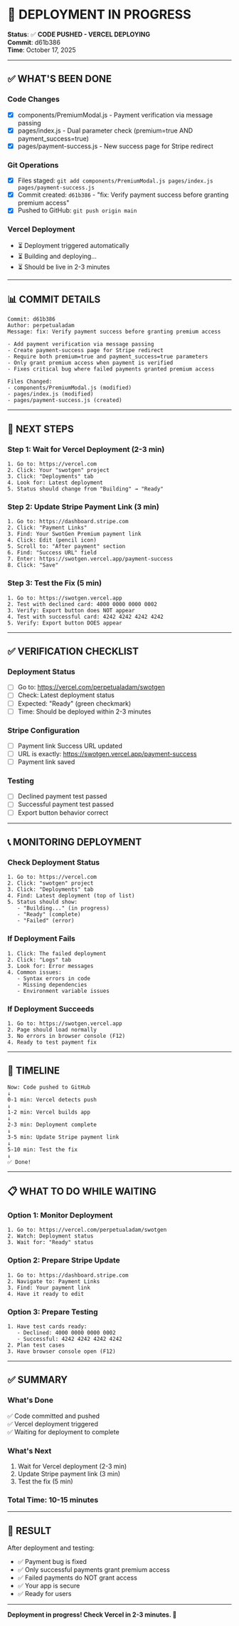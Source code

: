 # 🚀 DEPLOYMENT IN PROGRESS

**Status**: ✅ **CODE PUSHED - VERCEL DEPLOYING**  
**Commit**: d61b386  
**Time**: October 17, 2025

---

## ✅ WHAT'S BEEN DONE

### Code Changes
- [x] components/PremiumModal.js - Payment verification via message passing
- [x] pages/index.js - Dual parameter check (premium=true AND payment_success=true)
- [x] pages/payment-success.js - New success page for Stripe redirect

### Git Operations
- [x] Files staged: `git add components/PremiumModal.js pages/index.js pages/payment-success.js`
- [x] Commit created: `d61b386` - "fix: Verify payment success before granting premium access"
- [x] Pushed to GitHub: `git push origin main`

### Vercel Deployment
- ⏳ Deployment triggered automatically
- ⏳ Building and deploying...
- ⏳ Should be live in 2-3 minutes

---

## 📊 COMMIT DETAILS

```
Commit: d61b386
Author: perpetualadam
Message: fix: Verify payment success before granting premium access

- Add payment verification via message passing
- Create payment-success page for Stripe redirect
- Require both premium=true and payment_success=true parameters
- Only grant premium access when payment is verified
- Fixes critical bug where failed payments granted premium access

Files Changed:
- components/PremiumModal.js (modified)
- pages/index.js (modified)
- pages/payment-success.js (created)
```

---

## 🎯 NEXT STEPS

### Step 1: Wait for Vercel Deployment (2-3 min)
```
1. Go to: https://vercel.com
2. Click: Your "swotgen" project
3. Click: "Deployments" tab
4. Look for: Latest deployment
5. Status should change from "Building" → "Ready"
```

### Step 2: Update Stripe Payment Link (3 min)
```
1. Go to: https://dashboard.stripe.com
2. Click: "Payment Links"
3. Find: Your SwotGen Premium payment link
4. Click: Edit (pencil icon)
5. Scroll to: "After payment" section
6. Find: "Success URL" field
7. Enter: https://swotgen.vercel.app/payment-success
8. Click: "Save"
```

### Step 3: Test the Fix (5 min)
```
1. Go to: https://swotgen.vercel.app
2. Test with declined card: 4000 0000 0000 0002
3. Verify: Export button does NOT appear
4. Test with successful card: 4242 4242 4242 4242
5. Verify: Export button DOES appear
```

---

## ✅ VERIFICATION CHECKLIST

### Deployment Status
- [ ] Go to: https://vercel.com/perpetualadam/swotgen
- [ ] Check: Latest deployment status
- [ ] Expected: "Ready" (green checkmark)
- [ ] Time: Should be deployed within 2-3 minutes

### Stripe Configuration
- [ ] Payment link Success URL updated
- [ ] URL is exactly: https://swotgen.vercel.app/payment-success
- [ ] Payment link saved

### Testing
- [ ] Declined payment test passed
- [ ] Successful payment test passed
- [ ] Export button behavior correct

---

## 📞 MONITORING DEPLOYMENT

### Check Deployment Status
```
1. Go to: https://vercel.com
2. Click: "swotgen" project
3. Click: "Deployments" tab
4. Find: Latest deployment (top of list)
5. Status should show:
   - "Building..." (in progress)
   - "Ready" (complete)
   - "Failed" (error)
```

### If Deployment Fails
```
1. Click: The failed deployment
2. Click: "Logs" tab
3. Look for: Error messages
4. Common issues:
   - Syntax errors in code
   - Missing dependencies
   - Environment variable issues
```

### If Deployment Succeeds
```
1. Go to: https://swotgen.vercel.app
2. Page should load normally
3. No errors in browser console (F12)
4. Ready to test payment fix
```

---

## 🎯 TIMELINE

```
Now: Code pushed to GitHub
↓
0-1 min: Vercel detects push
↓
1-2 min: Vercel builds app
↓
2-3 min: Deployment complete
↓
3-5 min: Update Stripe payment link
↓
5-10 min: Test the fix
↓
✅ Done!
```

---

## 📋 WHAT TO DO WHILE WAITING

### Option 1: Monitor Deployment
```
1. Go to: https://vercel.com/perpetualadam/swotgen
2. Watch: Deployment status
3. Wait for: "Ready" status
```

### Option 2: Prepare Stripe Update
```
1. Go to: https://dashboard.stripe.com
2. Navigate to: Payment Links
3. Find: Your payment link
4. Have it ready to edit
```

### Option 3: Prepare Testing
```
1. Have test cards ready:
   - Declined: 4000 0000 0000 0002
   - Successful: 4242 4242 4242 4242
2. Plan test cases
3. Have browser console open (F12)
```

---

## ✅ SUMMARY

### What's Done
✅ Code committed and pushed  
✅ Vercel deployment triggered  
✅ Waiting for deployment to complete  

### What's Next
1. Wait for Vercel deployment (2-3 min)
2. Update Stripe payment link (3 min)
3. Test the fix (5 min)

### Total Time: 10-15 minutes

---

## 🎉 RESULT

After deployment and testing:
- ✅ Payment bug is fixed
- ✅ Only successful payments grant premium access
- ✅ Failed payments do NOT grant access
- ✅ Your app is secure
- ✅ Ready for users

---

**Deployment in progress! Check Vercel in 2-3 minutes. 🚀**

